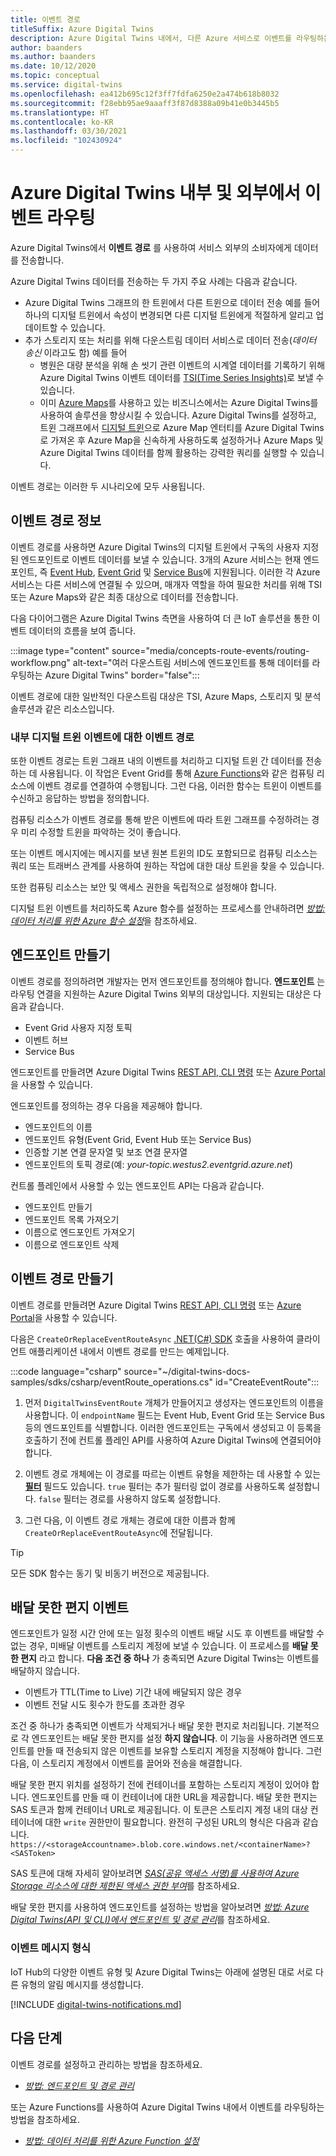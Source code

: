 ```yaml
---
title: 이벤트 경로
titleSuffix: Azure Digital Twins
description: Azure Digital Twins 내에서, 다른 Azure 서비스로 이벤트를 라우팅하는 방법에 대해 알아봅니다.
author: baanders
ms.author: baanders
ms.date: 10/12/2020
ms.topic: conceptual
ms.service: digital-twins
ms.openlocfilehash: ea412b695c12f3ff7fdfa6250e2a474b618b8032
ms.sourcegitcommit: f28ebb95ae9aaaff3f87d8388a09b41e0b3445b5
ms.translationtype: HT
ms.contentlocale: ko-KR
ms.lasthandoff: 03/30/2021
ms.locfileid: "102430924"
---
```

# <a name="route-events-within-and-outside-of-azure-digital-twins"></a>Azure Digital Twins 내부 및 외부에서 이벤트 라우팅

Azure Digital Twins에서 **이벤트 경로** 를 사용하여 서비스 외부의 소비자에게 데이터를 전송합니다. 

Azure Digital Twins 데이터를 전송하는 두 가지 주요 사례는 다음과 같습니다.
* Azure Digital Twins 그래프의 한 트윈에서 다른 트윈으로 데이터 전송 예를 들어 하나의 디지털 트윈에서 속성이 변경되면 다른 디지털 트윈에게 적절하게 알리고 업데이트할 수 있습니다.
* 추가 스토리지 또는 처리를 위해 다운스트림 데이터 서비스로 데이터 전송(*데이터 송신* 이라고도 함) 예를 들어
  - 병원은 대량 분석을 위해 손 씻기 관련 이벤트의 시계열 데이터를 기록하기 위해 Azure Digital Twins 이벤트 데이터를 [TSI(Time Series Insights)](../time-series-insights/overview-what-is-tsi.md)로 보낼 수 있습니다.
  - 이미 [Azure Maps](../azure-maps/about-azure-maps.md)를 사용하고 있는 비즈니스에서는 Azure Digital Twins를 사용하여 솔루션을 향상시킬 수 있습니다. Azure Digital Twins를 설정하고, 트윈 그래프에서 [디지털 트윈](concepts-twins-graph.md)으로 Azure Map 엔터티를 Azure Digital Twins로 가져온 후 Azure Map을 신속하게 사용하도록 설정하거나 Azure Maps 및 Azure Digital Twins 데이터를 함께 활용하는 강력한 쿼리를 실행할 수 있습니다.

이벤트 경로는 이러한 두 시나리오에 모두 사용됩니다.

## <a name="about-event-routes"></a>이벤트 경로 정보

이벤트 경로를 사용하면 Azure Digital Twins의 디지털 트윈에서 구독의 사용자 지정된 엔드포인트로 이벤트 데이터를 보낼 수 있습니다. 3개의 Azure 서비스는 현재 엔드포인트, 즉 [Event Hub](../event-hubs/event-hubs-about.md), [Event Grid](../event-grid/overview.md) 및 [Service Bus](../service-bus-messaging/service-bus-messaging-overview.md)에 지원됩니다. 이러한 각 Azure 서비스는 다른 서비스에 연결될 수 있으며, 매개자 역할을 하여 필요한 처리를 위해 TSI 또는 Azure Maps와 같은 최종 대상으로 데이터를 전송합니다.

다음 다이어그램은 Azure Digital Twins 측면을 사용하여 더 큰 IoT 솔루션을 통한 이벤트 데이터의 흐름을 보여 줍니다.

:::image type="content" source="media/concepts-route-events/routing-workflow.png" alt-text="여러 다운스트림 서비스에 엔드포인트를 통해 데이터를 라우팅하는 Azure Digital Twins" border="false":::

이벤트 경로에 대한 일반적인 다운스트림 대상은 TSI, Azure Maps, 스토리지 및 분석 솔루션과 같은 리소스입니다.

### <a name="event-routes-for-internal-digital-twin-events"></a>내부 디지털 트윈 이벤트에 대한 이벤트 경로

또한 이벤트 경로는 트윈 그래프 내의 이벤트를 처리하고 디지털 트윈 간 데이터를 전송하는 데 사용됩니다. 이 작업은 Event Grid를 통해 [Azure Functions](../azure-functions/functions-overview.md)와 같은 컴퓨팅 리소스에 이벤트 경로를 연결하여 수행됩니다. 그런 다음, 이러한 함수는 트윈이 이벤트를 수신하고 응답하는 방법을 정의합니다. 

컴퓨팅 리소스가 이벤트 경로를 통해 받은 이벤트에 따라 트윈 그래프를 수정하려는 경우 미리 수정할 트윈을 파악하는 것이 좋습니다. 

또는 이벤트 메시지에는 메시지를 보낸 원본 트윈의 ID도 포함되므로 컴퓨팅 리소스는 쿼리 또는 트래버스 관계를 사용하여 원하는 작업에 대한 대상 트윈을 찾을 수 있습니다. 

또한 컴퓨팅 리소스는 보안 및 액세스 권한을 독립적으로 설정해야 합니다.

디지털 트윈 이벤트를 처리하도록 Azure 함수를 설정하는 프로세스를 안내하려면 [*방법: 데이터 처리를 위한 Azure 함수 설정*](how-to-create-azure-function.md)을 참조하세요.

## <a name="create-an-endpoint"></a>엔드포인트 만들기

이벤트 경로를 정의하려면 개발자는 먼저 엔드포인트를 정의해야 합니다. **엔드포인트** 는 라우팅 연결을 지원하는 Azure Digital Twins 외부의 대상입니다. 지원되는 대상은 다음과 같습니다.
* Event Grid 사용자 지정 토픽
* 이벤트 허브
* Service Bus

엔드포인트를 만들려면 Azure Digital Twins [REST API, CLI 명령](how-to-manage-routes-apis-cli.md#create-an-endpoint-for-azure-digital-twins) 또는 [Azure Portal](how-to-manage-routes-portal.md#create-an-endpoint-for-azure-digital-twins)을 사용할 수 있습니다.

엔드포인트를 정의하는 경우 다음을 제공해야 합니다.
* 엔드포인트의 이름
* 엔드포인트 유형(Event Grid, Event Hub 또는 Service Bus)
* 인증할 기본 연결 문자열 및 보조 연결 문자열 
* 엔드포인트의 토픽 경로(예: *your-topic.westus2.eventgrid.azure.net*)

컨트롤 플레인에서 사용할 수 있는 엔드포인트 API는 다음과 같습니다.
* 엔드포인트 만들기
* 엔드포인트 목록 가져오기
* 이름으로 엔드포인트 가져오기
* 이름으로 엔드포인트 삭제

## <a name="create-an-event-route"></a>이벤트 경로 만들기
 
이벤트 경로를 만들려면 Azure Digital Twins [REST API, CLI 명령](how-to-manage-routes-apis-cli.md#create-an-event-route) 또는 [Azure Portal](how-to-manage-routes-portal.md#create-an-event-route)을 사용할 수 있습니다.

다음은 `CreateOrReplaceEventRouteAsync` [.NET(C#) SDK](/dotnet/api/overview/azure/digitaltwins/client) 호출을 사용하여 클라이언트 애플리케이션 내에서 이벤트 경로를 만드는 예제입니다. 

:::code language="csharp" source="~/digital-twins-docs-samples/sdks/csharp/eventRoute_operations.cs" id="CreateEventRoute":::

1. 먼저 `DigitalTwinsEventRoute` 개체가 만들어지고 생성자는 엔드포인트의 이름을 사용합니다. 이 `endpointName` 필드는 Event Hub, Event Grid 또는 Service Bus 등의 엔드포인트를 식별합니다. 이러한 엔드포인트는 구독에서 생성되고 이 등록을 호출하기 전에 컨트롤 플레인 API를 사용하여 Azure Digital Twins에 연결되어야 합니다.

2. 이벤트 경로 개체에는 이 경로를 따르는 이벤트 유형을 제한하는 데 사용할 수 있는 [**필터**](how-to-manage-routes-apis-cli.md#filter-events) 필드도 있습니다. `true` 필터는 추가 필터링 없이 경로를 사용하도록 설정합니다. `false` 필터는 경로를 사용하지 않도록 설정합니다. 

3. 그런 다음, 이 이벤트 경로 개체는 경로에 대한 이름과 함께 `CreateOrReplaceEventRouteAsync`에 전달됩니다.

> [!TIP]
> 모든 SDK 함수는 동기 및 비동기 버전으로 제공됩니다.

## <a name="dead-letter-events"></a>배달 못한 편지 이벤트

엔드포인트가 일정 시간 안에 또는 일정 횟수의 이벤트 배달 시도 후 이벤트를 배달할 수 없는 경우, 미배달 이벤트를 스토리지 계정에 보낼 수 있습니다. 이 프로세스를 **배달 못한 편지** 라고 합니다. **다음 조건 중 하나** 가 충족되면 Azure Digital Twins는 이벤트를 배달하지 않습니다. 

* 이벤트가 TTL(Time to Live) 기간 내에 배달되지 않은 경우
* 이벤트 전달 시도 횟수가 한도를 초과한 경우

조건 중 하나가 충족되면 이벤트가 삭제되거나 배달 못한 편지로 처리됩니다. 기본적으로 각 엔드포인트는 배달 못한 편지를 설정 **하지 않습니다**. 이 기능을 사용하려면 엔드포인트를 만들 때 전송되지 않은 이벤트를 보유할 스토리지 계정을 지정해야 합니다. 그런 다음, 이 스토리지 계정에서 이벤트를 끌어와 전송을 해결합니다.

배달 못한 편지 위치를 설정하기 전에 컨테이너를 포함하는 스토리지 계정이 있어야 합니다. 엔드포인트를 만들 때 이 컨테이너에 대한 URL을 제공합니다. 배달 못한 편지는 SAS 토큰과 함께 컨테이너 URL로 제공됩니다. 이 토큰은 스토리지 계정 내의 대상 컨테이너에 대한 `write` 권한만이 필요합니다. 완전히 구성된 URL의 형식은 다음과 같습니다. `https://<storageAccountname>.blob.core.windows.net/<containerName>?<SASToken>`

SAS 토큰에 대해 자세히 알아보려면 [*SAS(공유 액세스 서명)를 사용하여 Azure Storage 리소스에 대한 제한된 액세스 권한 부여*](../storage/common/storage-sas-overview.md)를 참조하세요.

배달 못한 편지를 사용하여 엔드포인트를 설정하는 방법을 알아보려면 [*방법: Azure Digital Twins(API 및 CLI)에서 엔드포인트 및 경로 관리*](how-to-manage-routes-apis-cli.md#create-an-endpoint-with-dead-lettering)를 참조하세요.

### <a name="types-of-event-messages"></a>이벤트 메시지 형식

IoT Hub의 다양한 이벤트 유형 및 Azure Digital Twins는 아래에 설명된 대로 서로 다른 유형의 알림 메시지를 생성합니다.

[!INCLUDE [digital-twins-notifications.md](../../includes/digital-twins-notifications.md)]

## <a name="next-steps"></a>다음 단계

이벤트 경로를 설정하고 관리하는 방법을 참조하세요.
* [*방법: 엔드포인트 및 경로 관리*](how-to-manage-routes-apis-cli.md)

또는 Azure Functions를 사용하여 Azure Digital Twins 내에서 이벤트를 라우팅하는 방법을 참조하세요.
* [*방법: 데이터 처리를 위한 Azure Function 설정*](how-to-create-azure-function.md)